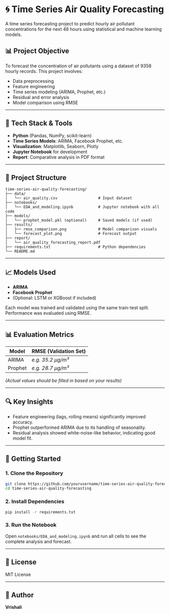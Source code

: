 
# 🌀 Time Series Air Quality Forecasting

A time series forecasting project to predict hourly air pollutant concentrations for the next 48 hours using statistical and machine learning models.

## 📊 Project Objective

To forecast the concentration of air pollutants using a dataset of 9358 hourly records. This project involves:

- Data preprocessing
- Feature engineering
- Time series modeling (ARIMA, Prophet, etc.)
- Residual and error analysis
- Model comparison using RMSE

---

## 🧰 Tech Stack & Tools

- **Python** (Pandas, NumPy, scikit-learn)
- **Time Series Models**: ARIMA, Facebook Prophet, etc.
- **Visualization**: Matplotlib, Seaborn, Plotly
- **Jupyter Notebook** for development
- **Report**: Comparative analysis in PDF format

---

## 📁 Project Structure

```
time-series-air-quality-forecasting/
├── data/
│   └── air_quality.csv                  # Input dataset
├── notebooks/
│   └── EDA_and_modeling.ipynb           # Jupyter notebook with all code
├── models/
│   └── prophet_model.pkl (optional)     # Saved models (if used)
├── results/
│   ├── rmse_comparison.png              # Model comparison visuals
│   └── forecast_plot.png                # Forecast output
├── report/
│   └── air_quality_forecasting_report.pdf
├── requirements.txt                     # Python dependencies
└── README.md
```

---

## 📈 Models Used

- **ARIMA**
- **Facebook Prophet**
- (Optional: LSTM or XGBoost if included)

Each model was trained and validated using the same train-test split. Performance was evaluated using RMSE.

---

## 📊 Evaluation Metrics

| Model     | RMSE (Validation Set) |
|-----------|------------------------|
| ARIMA     |  *e.g. 35.2 µg/m³*     |
| Prophet   |  *e.g. 28.7 µg/m³*     |

*(Actual values should be filled in based on your results)*

---

## 🔍 Key Insights

- Feature engineering (lags, rolling means) significantly improved accuracy.
- Prophet outperformed ARIMA due to its handling of seasonality.
- Residual analysis showed white-noise-like behavior, indicating good model fit.

---

## 🚀 Getting Started

### 1. Clone the Repository
```bash
git clone https://github.com/yourusername/time-series-air-quality-forecasting.git
cd time-series-air-quality-forecasting
```

### 2. Install Dependencies
```bash
pip install -r requirements.txt
```

### 3. Run the Notebook
Open `notebooks/EDA_and_modeling.ipynb` and run all cells to see the complete analysis and forecast.

---

## 📄 License

MIT License

---

## 👤 Author

**Vrishali**  
